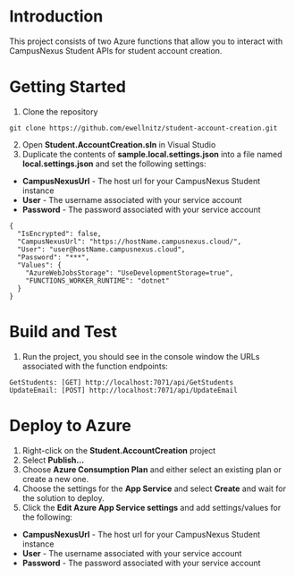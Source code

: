 # Introduction 
This project consists of two Azure functions that allow you to interact with CampusNexus Student APIs for student account creation.

# Getting Started
1.  Clone the repository
```
git clone https://github.com/ewellnitz/student-account-creation.git
```
2.  Open **Student.AccountCreation.sln** in Visual Studio
3.  Duplicate the contents of **sample.local.settings.json** into a file named **local.settings.json** and set the following settings:
- **CampusNexusUrl** - The host url for your CampusNexus Student instance
- **User** - The username associated with your service account
- **Password** - The password associated with your service account
```
{
  "IsEncrypted": false,
  "CampusNexusUrl": "https://hostName.campusnexus.cloud/",
  "User": "user@hostName.campusnexus.cloud",
  "Password": "***",
  "Values": {
    "AzureWebJobsStorage": "UseDevelopmentStorage=true",
    "FUNCTIONS_WORKER_RUNTIME": "dotnet"
  }
}
```

# Build and Test
1.  Run the project, you should see in the console window the URLs associated with the function endpoints:
```
GetStudents: [GET] http://localhost:7071/api/GetStudents
UpdateEmail: [POST] http://localhost:7071/api/UpdateEmail
```
# Deploy to Azure
1.  Right-click on the **Student.AccountCreation** project
2.  Select **Publish...**
3.  Choose **Azure Consumption Plan** and either select an existing plan or create a new one.
4.  Choose the settings for the **App Service** and select **Create** and wait for the solution to deploy.
5.  Click the **Edit Azure App Service settings** and add settings/values for the following:
- **CampusNexusUrl** - The host url for your CampusNexus Student instance
- **User** - The username associated with your service account
- **Password** - The password associated with your service account
